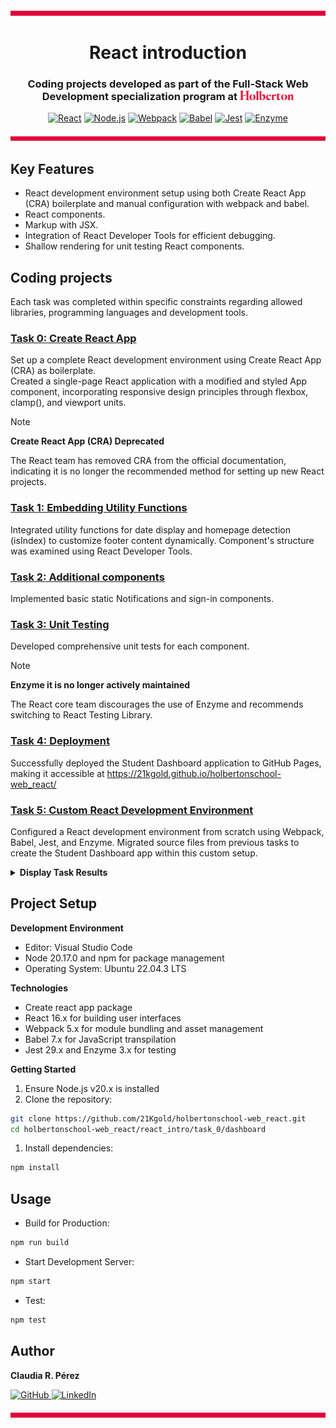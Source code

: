 ![](./images/barra2.png)

<h1 align="center">React introduction</h1>

<h3 align="center">
  Coding projects developed as part of the 
  <strong>Full-Stack Web Development</strong> specialization program at  
  <a href="https://www.holbertonschool.com/">
    <img src="./images/holberton school cherry logo.png" alt="Holberton School" height="15">
  </a>
</h3>
<div align="center">

[![React](https://img.shields.io/badge/React-16.9-1e145f.svg)](https://react.dev)
[![Node.js](https://img.shields.io/badge/Node.js-14.x-e1003c.svg)](https://nodejs.org/)
[![Webpack](https://img.shields.io/badge/Webpack-4.x-8dd6f9.svg)](https://webpack.js.org/)
[![Babel](https://img.shields.io/badge/Babel-7.x-8e89af.svg)](https://babeljs.io/)
[![Jest](https://img.shields.io/badge/Jest-29.x-2f878c.svg)](https://jestjs.io/)
[![Enzyme](https://img.shields.io/badge/Enzyme-3.x-d2d0df.svg)](https://enzymejs.github.io/enzyme/)
</div>

﻿![](./images/barra2.png)

## Key Features
* React development environment setup using both Create React App (CRA) boilerplate and manual configuration with webpack and babel.
* React components.
* Markup with JSX.
* Integration of React Developer Tools for efficient debugging.
* Shallow rendering for unit testing React components.

## Coding projects
Each task was completed within specific constraints regarding allowed libraries, programming languages and development tools.<br>

### [Task 0: Create React App](./task_0/dashboard/)
Set up a complete React development environment using Create React App (CRA) as boilerplate.<br>
Created a single-page React application with a modified and styled App component, incorporating responsive design principles through flexbox, clamp(), and viewport units.
> [!NOTE] 
> **Create React App (CRA) Deprecated**
>
> The React team has removed CRA from the official documentation, indicating it is no longer the recommended method for setting up new React projects.

### [Task 1: Embedding Utility Functions](./task_1/dashboard/)
Integrated utility functions for date display and homepage detection (isIndex) to customize footer content dynamically. Component's structure was examined using React Developer Tools.
### [Task 2: Additional components](./task_2/dashboard/)
Implemented basic static Notifications and sign-in components.
### [Task 3: Unit Testing](./task_3/dashboard/)
Developed comprehensive unit tests for each component.

> [!NOTE]
> **Enzyme it is no longer actively maintained**
> 
> The React core team discourages the use of Enzyme and recommends switching to React Testing Library.

### [Task 4: Deployment](./task_4/dashboard/)
Successfully deployed the Student Dashboard application to GitHub Pages, making it accessible at https://21kgold.github.io/holbertonschool-web_react/

### [Task 5: Custom React Development Environment](./task_5/dashboard/)
Configured a React development environment from scratch using Webpack, Babel, Jest, and Enzyme. Migrated source files from previous tasks to create the Student Dashboard app within this custom setup.

<details><summary><b>Display Task Results</b></summary>

### Task 0
<p align="center">
  <img src="./images/task_0.png" alt="Image Description" width="400" />
</p>
<p align="center"><em>Development Server terminal of Task 0</em></p>

### Task 1
![Responsive Demo](./images/demo_task_1.gif)
<p align="center"><em>Responsive design of Task 1</em></p>

<p align="center">
  <img src="./images/task_1.png" alt="Image Description" width="800" />
</p>
<p align="center"><em>Development Server render of Task 1 using the React browser extension</em></p>

### Task 2
<p align="center">
  <img src="./images/task_2.png" alt="Image Description" width="800" />
</p>
<p align="center"><em>Development Server render of Task 2</em></p>

### Task 3
<p align="center">
  <img src="./images/task_3.png" alt="Image Description" width="400" />
</p>
<p align="center"><em>Development Server terminal of Task 3</em></p>

### Task 5
<p align="center">
  <img src="./images/task_5.png" alt="Image Description" width="800" />
</p>
<p align="center"><em>Development Server render of Task 5</em></p>
</details>

## Project Setup
**Development Environment**
* Editor: Visual Studio Code
* Node 20.17.0 and npm for package management
* Operating System: Ubuntu 22.04.3 LTS<br>

**Technologies**
- Create react app package
- React 16.x for building user interfaces
- Webpack 5.x for module bundling and asset management
- Babel 7.x for JavaScript transpilation
- Jest 29.x and Enzyme 3.x for testing

**Getting Started**
1. Ensure Node.js v20.x is installed
2. Clone the repository:
``` bash
git clone https://github.com/21Kgold/holbertonschool-web_react.git
cd holbertonschool-web_react/react_intro/task_0/dashboard
```
1. Install dependencies:
``` bash
npm install
```
## Usage
* Build for Production:
``` bash
npm run build
```
* Start Development Server:
``` bash
npm start
```
* Test:
``` bash
npm test
```

## Author
<p><strong>Claudia R. Pérez</strong></p>
<p>
  <a href="https://github.com/21Kgold">
    <img src="https://img.shields.io/badge/GitHub_Profile-24292e?style=flat-square&logo=github&logoColor=white" alt="GitHub">
  </a>
  <a href="https://linkedin.com/in/claudia-tech">
    <img src="https://img.shields.io/badge/LinkedIn-0077B5?style=flat-square&logo=linkedin&logoColor=white" alt="LinkedIn">
  </a>
</p>

﻿![](./images/barra2.png)